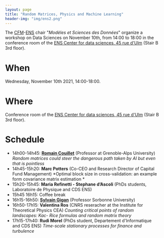 ```yaml
---
layout: page
title: "Random Matrices, Physics and Machine Learning"
header-img: "img/ens2.png"
---
```


The [CFM](https://www.cfm.fr/)-[ENS](http://www.ens.fr) chair "_Modèles et Sciences des Données_" organize a workshop on Data Sciences on November 10th, from 14:00 to 18:00 in the conference room of the [ENS Center for data sciences, 45 rue d'Ulm](http://csd.ens.psl.eu) (Stair B 3rd floor).


When
============================

Wednesday, November 10th 2021, 14:00-18:00.

Where
============================

Conference room of the [ENS Center for data sciences, 45 rue d'Ulm](http://csd.ens.psl.eu) (Stair B 3rd floor).

Schedule
============================


* 14h00-14h45: [**Romain Couillet**](http://polaris.imag.fr/romain.couillet/index.html) (Professor at Grenoble-Alps University) *Random matrices could steer the dangerous path taken by AI but even that is pointless*
* 14h45-15h20: **Marc Potters** (Co-CEO and Research Director of Capital Fund Management) *Optimal block size in cross-validation: an example form covariance matrix estimation *
* 15h20-15h45: **Maria Refinetti - Stephane d’Ascoli** (PhDs students, Laboratoire de Physique and CDS ENS)   
* 15h45 16h15: Coffee break
* 16h15-16h50: [**Sylvain Gigan**](http://www.lkb.upmc.fr/opticalimaging/sylvain-gigan/) (Professor Sorbonne University)
* 16h50-17h15: **Valentina Ros** (CNRS reseracher at the Institute for Theoretical Physics CEA) *Counting critical points of random landscapes: Kac- Rice formulas and random matrix theory*
* 17h15-17h40: **Rudi Morel** (PhDs student, Departement d'Informatique and CDS ENS) *Time-scale stationary processes for finance and turbulence*
